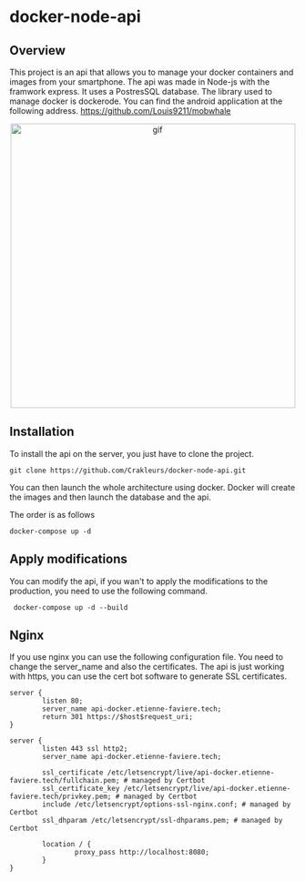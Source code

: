 # docker-node-api

## Overview

This project is an api that allows you to manage your docker containers and images from your smartphone. The api was made in Node-js with the framwork express. It uses a PostresSQL database. The library used to manage docker is dockerode.
You can find the android application at the following address. https://github.com/Louis9211/mobwhale


<p align="center">
   <img src="https://cdn.discordapp.com/attachments/562005144754192414/1064994247725563974/mob_docker.gif" height="500" alt="gif"/>
</p>


## Installation

To install the api on the server, you just have to clone the project.

``` git clone https://github.com/Crakleurs/docker-node-api.git ```

You can then launch the whole architecture using docker. Docker will create the images and then launch the database and the api.

The order is as follows

``` docker-compose up -d ```

## Apply modifications

You can modify the api, if you wan't to apply the modifications to the production, you need to use the following command.

``` docker-compose up -d --build```

## Nginx

If you use nginx you can use the following configuration file. You need to change the server_name and also the certificates.
The api is just working with https, you can use the cert bot software to generate SSL certificates.

```
server {
        listen 80;
        server_name api-docker.etienne-faviere.tech;
        return 301 https://$host$request_uri;
}

server {
        listen 443 ssl http2;
        server_name api-docker.etienne-faviere.tech;

        ssl_certificate /etc/letsencrypt/live/api-docker.etienne-faviere.tech/fullchain.pem; # managed by Certbot
        ssl_certificate_key /etc/letsencrypt/live/api-docker.etienne-faviere.tech/privkey.pem; # managed by Certbot
        include /etc/letsencrypt/options-ssl-nginx.conf; # managed by Certbot
        ssl_dhparam /etc/letsencrypt/ssl-dhparams.pem; # managed by Certbot

        location / {
                proxy_pass http://localhost:8080;
        }
}
```
